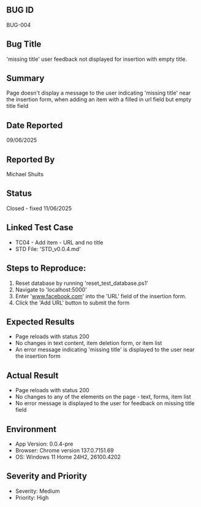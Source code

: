 ## BUG ID
BUG-004

## Bug Title
'missing title' user feedback not displayed for insertion with empty title.

## Summary
Page doesn't display a message to the user indicating 'missing title' near the insertion form, when adding an item with a filled in url field but empty title field 

## Date Reported
09/06/2025 

## Reported By
Michael Shults

## Status
Closed - fixed 11/06/2025

## Linked Test Case
- TC04 - Add item - URL and no title
- STD File: 'STD_v0.0.4.md'

## Steps to Reproduce:
1. Reset database by running 'reset_test_database.ps1'
2. Navigate to 'localhost:5000'
3. Enter 'www.facebook.com' into the 'URL' field of the insertion form.
4. Click the 'Add URL' button to submit the form

## Expected Results
- Page reloads with status 200
- No changes in text content, item deletion form, or item list
- An error message indicating 'missing title' is displayed to the user near the insertion form

## Actual Result
- Page reloads with status 200
- No changes to any of the elements on the page - text,  forms, item list
- No error message is displayed to the user for feedback on missing title field 


## Environment
- App Version: 0.0.4-pre
- Browser: Chrome version 137.0.7151.69
- OS: Windows 11 Home 24H2, 26100.4202

## Severity and Priority
- Severity: Medium
- Priority: High


